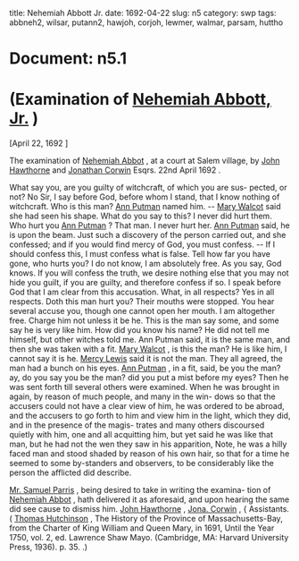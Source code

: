 title: Nehemiah Abbott Jr.
date: 1692-04-22
slug: n5
category: swp
tags: abbneh2, wilsar, putann2, hawjoh, corjoh, lewmer, walmar, parsam, huttho




# Document: n5.1


# (Examination of [Nehemiah Abbott, Jr.](/tag/abbneh2.html) )

[April 22, 1692 ]

The examination of [Nehemiah Abbot](/tag/abbneh2.html) , at a court at Salem village,  by [John Hawthorne](/tag/hawjoh.html) and [Jonathan Corwin](/tag/corjoh.html) Esqrs. 22nd April 1692 .

What say you, are you guilty of witchcraft, of which you are sus-  pected, or not? No Sir, I say before God, before whom I stand, that  I know nothing of witchcraft. Who is this man? [Ann Putman](/tag/putann2.html) named  him. -- [Mary Walcot](/tag/walmar.html) said she had seen his shape. What do you say to  this? I never did hurt them. Who hurt you [Ann Putman](/tag/putann2.html) ? That man.  I never hurt her. [Ann Putman](/tag/putann2.html) said, he is upon the beam. Just such a  discovery of the person carried out, and she confessed; and if you  would find mercy of God, you must confess. -- If I should confess  this, I must confess what is false. Tell how far you have gone, who  hurts you? I do not know, I am absolutely free. As you say, God  knows. If you will confess the truth, we desire nothing else that you  may not hide you guilt, if you are guilty, and therefore confess if so.  I speak before God that I am clear from this accusation. What, in all  respects? Yes in all respects. Doth this man hurt you? Their mouths  were stopped. You hear several accuse you, though one cannot open  her mouth. I am altogether free. Charge him not unless it be he. This  is the man say some, and some say he is very like him. How did you  know his name? He did not tell me himself, but other witches told  me. Ann Putman said, it is the same man, and then she was taken with  a fit. [Mary Walcot](/tag/walmar.html) , is this the man? He is like him, I cannot say it is  he. [Mercy Lewis](/tag/lewmer.html) said it is not the man. They all agreed, the man had  a bunch on his eyes. [Ann Putman](/tag/putann2.html) , in a fit, said, be you the man? ay,  do you say you be the man? did you put a mist before my eyes?  Then he was sent forth till several others were examined. When he was  brought in again, by reason of much people, and many in the win-  dows so that the accusers could not have a clear view of him, he was   ordered to be abroad, and the accusers to go forth to him and view  him in the light, which they did, and in the presence of the magis-  trates and many others discoursed quietly with him, one and all  acquitting him, but yet said he was like that man, but he had not the  wen they saw in his apparition, Note, he was a hilly faced man and  stood shaded by reason of his own hair, so that for a time he seemed  to some by-standers and observers, to be considerably like the person  the afflicted did describe.

[Mr. Samuel Parris](/tag/parsam.html) , being desired to take in writing the examina-  tion of [Nehemiah Abbot](/tag/abbneh2.html) , hath delivered it as aforesaid, and upon  hearing the same did see cause to dismiss him.
[John Hawthorne](/tag/hawjoh.html) ,  [Jona. Corwin](/tag/corjoh.html) , {  Assistants. ( [Thomas Hutchinson](/tag/huttho.html) , The History of the Province of Massachusetts-Bay, from the Charter of King William and Queen Mary, in 1691, Until the Year 1750, vol. 2, ed. Lawrence Shaw Mayo. (Cambridge, MA: Harvard University Press, 1936). p. 35. .)